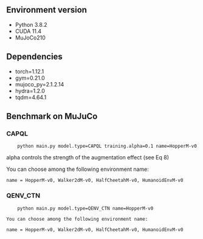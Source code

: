 ## Environment version

- Python 3.8.2
- CUDA 11.4
- MuJoCo210


## Dependencies

- torch=1.12.1
- gym=0.21.0
- mujoco_py=2.1.2.14
- hydra=1.2.0
- tqdm=4.64.1

## Benchmark on MuJuCo

### CAPQL

```
    python main.py model.type=CAPQL training.alpha=0.1 name=HopperM-v0
```

alpha controls the strength of the augmentation effect (see Eq 8)

You can choose among the following environment name:

    name = HopperM-v0, Walker2dM-v0, HalfCheetahM-v0, HumanoidEnvM-v0

### QENV_CTN

```
    python main.py model.type=QENV_CTN name=HopperM-v0
```

    You can choose among the following environment name:

    name = HopperM-v0, Walker2dM-v0, HalfCheetahM-v0, HumanoidEnvM-v0
